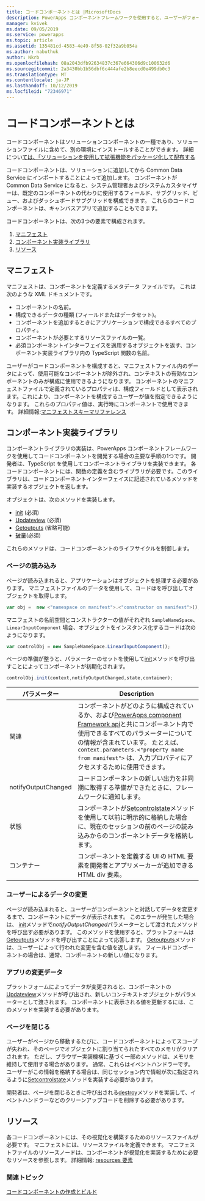 ```yaml
---
title: コードコンポーネントとは |MicrosoftDocs
description: PowerApps コンポーネントフレームワークを使用すると、ユーザーがフォーム、ビュー、およびダッシュボードのデータを表示および操作するための拡張ユーザーエクスペリエンスを提供するコードコンポーネントを作成できます。
manager: kvivek
ms.date: 09/05/2019
ms.service: powerapps
ms.topic: article
ms.assetid: 135481cd-4583-4e49-8f58-02f32a9b054a
ms.author: nabuthuk
author: Nkrb
ms.openlocfilehash: 08a2043dfb92634837c367e664306d9c100632d6
ms.sourcegitcommit: 2a3430bb1b56dbf6c444afe2b8eecd0e499db0c3
ms.translationtype: MT
ms.contentlocale: ja-JP
ms.lasthandoff: 10/12/2019
ms.locfileid: "72346971"
---
```

# <a name="what-are-code-components"></a>コードコンポーネントとは

コードコンポーネントはソリューションコンポーネントの一種であり、ソリューションファイルに含めて、別の環境にインストールすることができます。 詳細につい[ては、「ソリューションを使用して拡張機能をパッケージ化して配布する](https://docs.microsoft.com/dynamics365/customer-engagement/developer/package-distribute-extensions-use-solutions)

コードコンポーネントは、ソリューションに追加してから Common Data Service にインポートすることによって追加します。 コンポーネントが Common Data Service になると、システム管理者およびシステムカスタマイザーは、既定のコンポーネントの代わりに使用するフィールド、サブグリッド、ビュー、およびダッシュボードサブグリッドを構成できます。 これらのコードコンポーネントは、キャンバスアプリで追加することもできます。 

コードコンポーネントは、次の3つの要素で構成されます。

1. [マニフェスト](#manifest)
2. [コンポーネント実装ライブラリ](#component-implementation-library)
3. [リソース](#resources)

## <a name="manifest"></a>マニフェスト

マニフェストは、コンポーネントを定義するメタデータ ファイルです。 これは次のような XML ドキュメントです。

- コンポーネントの名前。
- 構成できるデータの種類 (フィールドまたはデータセット)。
- コンポーネントを追加するときにアプリケーションで構成できるすべてのプロパティ。
- コンポーネントが必要とするリソースファイルの一覧。 
- 必須コンポーネントインターフェイスを適用するオブジェクトを返す、コンポーネント実装ライブラリ内の TypeScript 関数の名前。

ユーザーがコードコンポーネントを構成すると、マニフェストファイル内のデータによって、使用可能なコンポーネントが除外され、コンテキストの有効なコンポーネントのみが構成に使用できるようになります。 コンポーネントのマニフェストファイルで定義されているプロパティは、構成フィールドとして表示されます。これにより、コンポーネントを構成するユーザーが値を指定できるようになります。 これらのプロパティ値は、実行時にコンポーネントで使用できます。 詳細情報:[マニフェストスキーマリファレンス](manifest-schema-reference/index.md)

## <a name="component-implementation-library"></a>コンポーネント実装ライブラリ

コンポーネントライブラリの実装は、PowerApps コンポーネントフレームワークを使用してコードコンポーネントを開発する場合の主要な手順の1つです。 開発者は、TypeScript を使用してコンポーネントライブラリを実装できます。 各コードコンポーネントには、関数の定義を含むライブラリが必要です。このライブラリは、コードコンポーネントインターフェイスに記述されているメソッドを実装するオブジェクトを返します。 

オブジェクトは、次のメソッドを実装します。

- [init](reference/control/init.md) (必須)
- [Updateview](reference/control/updateview.md) (必須)
- [Getoutputs](reference/control/getoutputs.md) (省略可能)
- [破棄](reference/control/destroy.md)(必須)

これらのメソッドは、コードコンポーネントのライフサイクルを制御します。

### <a name="page-load"></a>ページの読み込み

ページが読み込まれると、アプリケーションはオブジェクトを処理する必要があります。 マニフェストファイルのデータを使用して、コードはを呼び出してオブジェクトを取得します。

```js
var obj =  new <"namespace on manifest">.<"constructor on manifest">();
```

マニフェストの名前空間とコンストラクターの値がそれぞれ `SampleNameSpace`、`LinearInputComponent` 場合、オブジェクトをインスタンス化するコードは次のようになります。

```js
var controlObj = new SampleNameSpace.LinearInputComponent();
```

ページの準備が整うと、パラメーターのセットを使用して[init](reference/control/init.md)メソッドを呼び出すことによってコンポーネントが初期化されます。

```js
controlObj.init(context,notifyOutputChanged,state,container);
```

|パラメーター|Description|
|---|---|
|関連| コンポーネントがどのように構成されているか、および[PowerApps component Framework api](reference/index.md)と共にコンポーネント内で使用できるすべてのパラメーターについての情報が含まれています。 たとえば、`context.parameters.<"property name from manifest">` は、入力プロパティにアクセスするために使用できます。|
|notifyOutputChanged |コードコンポーネントの新しい出力を非同期に取得する準備ができたときに、フレームワークに通知します。|
|状態|コンポーネントが[Setcontrolstate](reference/mode/setcontrolstate.md)メソッドを使用して以前に明示的に格納した場合に、現在のセッションの前のページの読み込みからのコンポーネントデータを格納します。|
|コンテナー|コンポーネントを定義する UI の HTML 要素を開発者とアプリメーカーが追加できる HTML div 要素。|

### <a name="user-changes-data"></a>ユーザーによるデータの変更

ページが読み込まれると、ユーザーがコンポーネントと対話してデータを変更するまで、コンポーネントにデータが表示されます。 このエラーが発生した場合は、 [init](reference/control/init.md)メソッドで*notifyOutputChanged*パラメーターとして渡されたメソッドを呼び出す必要があります。 このメソッドを使用すると、プラットフォームは[Getoutputs](reference/control/getoutputs.md)メソッドを呼び出すことによって応答します。 [Getoutputs](reference/control/getoutputs.md)メソッドは、ユーザーによって行われた変更を含む値を返します。 フィールドコンポーネントの場合は、通常、コンポーネントの新しい値になります。

### <a name="app-changes-data"></a>アプリの変更データ

プラットフォームによってデータが変更されると、コンポーネントの[Updateview](reference/control/updateview.md)メソッドが呼び出され、新しいコンテキストオブジェクトがパラメーターとして渡されます。 コンポーネントに表示される値を更新するには、このメソッドを実装する必要があります。

### <a name="page-close"></a>ページを閉じる

ユーザーがページから移動するたびに、コードコンポーネントによってスコープが失われ、そのページでオブジェクトに割り当てられたすべてのメモリがクリアされます。 ただし、ブラウザー実装機構に基づく一部のメソッドは、メモリを維持して使用する場合があります。 通常、これらはイベントハンドラーです。 ユーザーがこの情報を格納する場合は、同じセッション内で情報が次に指定されるように[Setcontrolstate](reference/mode/setcontrolstate.md)メソッドを実装する必要があります。

開発者は、ページを閉じるときに呼び出される[destroy](reference/control/destroy.md)メソッドを実装して、イベントハンドラーなどのクリーンアップコードを削除する必要があります。

## <a name="resources"></a>リソース

各コードコンポーネントには、その視覚化を構築するためのリソースファイルが必要です。 マニフェストには、リソースファイルを定義できます。 マニフェストファイルのリソースノードは、コンポーネントが視覚化を実装するために必要なリソースを参照します。 詳細情報: [resources 要素](manifest-schema-reference/resources.md)

### <a name="related-topics"></a>関連トピック

[コードコンポーネントの作成とビルド](create-custom-controls-using-pcf.md)
